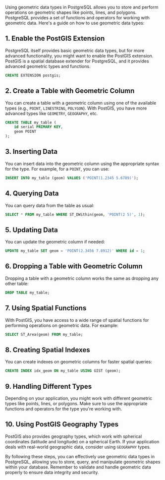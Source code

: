 Using geometric data types in PostgreSQL allows you to store and perform operations on geometric shapes like points, lines, and polygons. PostgreSQL provides a set of functions and operators for working with geometric data. Here's a guide on how to use geometric data types:

## 1. **Enable the PostGIS Extension**

PostgreSQL itself provides basic geometric data types, but for more advanced functionality, you might want to enable the PostGIS extension. PostGIS is a spatial database extender for PostgreSQL, and it provides advanced geometric types and functions.

```sql
CREATE EXTENSION postgis;
```

## 2. **Create a Table with Geometric Column**

You can create a table with a geometric column using one of the available types (e.g., `POINT`, `LINESTRING`, `POLYGON`). With PostGIS, you have more advanced types like `GEOMETRY`, `GEOGRAPHY`, etc.

```sql
CREATE TABLE my_table (
    id serial PRIMARY KEY,
    geom POINT
);
```

## 3. **Inserting Data**

You can insert data into the geometric column using the appropriate syntax for the type. For example, for a `POINT`, you can use:

```sql
INSERT INTO my_table (geom) VALUES ('POINT(1.2345 5.6789)');
```

## 4. **Querying Data**

You can query data from the table as usual:

```sql
SELECT * FROM my_table WHERE ST_DWithin(geom, 'POINT(2 5)', 1);
```

## 5. **Updating Data**

You can update the geometric column if needed:

```sql
UPDATE my_table SET geom = 'POINT(2.3456 7.8912)' WHERE id = 1;
```

## 6. **Dropping a Table with Geometric Column**

Dropping a table with a geometric column works the same as dropping any other table:

```sql
DROP TABLE my_table;
```

## 7. **Using Spatial Functions**

With PostGIS, you have access to a wide range of spatial functions for performing operations on geometric data. For example:

```sql
SELECT ST_Area(geom) FROM my_table;
```

## 8. **Creating Spatial Indexes**

You can create indexes on geometric columns for faster spatial queries:

```sql
CREATE INDEX idx_geom ON my_table USING GIST (geom);
```

## 9. **Handling Different Types**

Depending on your application, you might work with different geometric types like points, lines, or polygons. Make sure to use the appropriate functions and operators for the type you're working with.

## 10. **Using PostGIS Geography Types**

PostGIS also provides geography types, which work with spherical coordinates (latitude and longitude) on a spherical Earth. If your application deals with real-world geographic data, consider using `GEOGRAPHY` types.

By following these steps, you can effectively use geometric data types in PostgreSQL, allowing you to store, query, and manipulate geometric shapes within your database. Remember to validate and handle geometric data properly to ensure data integrity and security.
